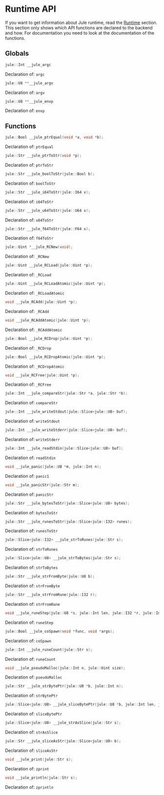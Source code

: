 # Runtime API

If you want to get information about Jule runtime, read the [Runtime](/runtime/) section. This section only shows which API functions are declared to the backend and how. For documentation you need to look at the documentation of the functions.

## Globals

```cpp
jule::Int __jule_argc
```
Declaration of: `argc`

```cpp
jule::U8 **__jule_argv
```
Declaration of: `argv`

```cpp
jule::U8 **__jule_envp
```
Declaration of: `envp`

## Functions

```cpp
jule::Bool __jule_ptrEqual(void *a, void *b);
```
Declaration of: `ptrEqual`

```cpp
jule::Str __jule_ptrToStr(void *p);
```
Declaration of: `ptrToStr`

```cpp
jule::Str __jule_boolToStr(jule::Bool b);
```
Declaration of: `boolToStr`

```cpp
jule::Str __jule_i64ToStr(jule::I64 x);
```
Declaration of: `i64ToStr`

```cpp
jule::Str __jule_u64ToStr(jule::U64 x);
```
Declaration of: `u64ToStr`

```cpp
jule::Str __jule_f64ToStr(jule::F64 x);
```
Declaration of: `f64ToStr`

```cpp
jule::Uint *__jule_RCNew(void);
```
Declaration of: `_RCNew`

```cpp
jule::Uint __jule_RCLoad(jule::Uint *p);
```
Declaration of: `_RCLoad`

```cpp
jule::Uint __jule_RCLoadAtomic(jule::Uint *p);
```
Declaration of: `_RCLoadAtomic`

```cpp
void __jule_RCAdd(jule::Uint *p);
```
Declaration of: `_RCAdd`

```cpp
void __jule_RCAddAtomic(jule::Uint *p);
```
Declaration of: `_RCAddAtomic`

```cpp
jule::Bool __jule_RCDrop(jule::Uint *p);
```
Declaration of: `_RCDrop`

```cpp
jule::Bool __jule_RCDropAtomic(jule::Uint *p);
```
Declaration of: `_RCDropAtomic`

```cpp
void __jule_RCFree(jule::Uint *p);
```
Declaration of: `_RCFree`

```cpp
jule::Int __jule_compareStr(jule::Str *a, jule::Str *b);
```
Declaration of: `compareStr`

```cpp
jule::Int __jule_writeStdout(jule::Slice<jule::U8> buf);
```
Declaration of: `writeStdout`

```cpp
jule::Int __jule_writeStderr(jule::Slice<jule::U8> buf);
```
Declaration of: `writeStderr`

```cpp
jule::Int __jule_readStdin(jule::Slice<jule::U8> buf);
```
Declaration of: `readStdin`

```cpp
void __jule_panic(jule::U8 *m, jule::Int n);
```
Declaration of: `panic1`

```cpp
void __jule_panicStr(jule::Str m);
```
Declaration of: `panicStr`

```cpp
jule::Str __jule_bytesToStr(jule::Slice<jule::U8> bytes);
```
Declaration of: `bytesToStr`

```cpp
jule::Str __jule_runesToStr(jule::Slice<jule::I32> runes);
```
Declaration of: `runesToStr`

```cpp
jule::Slice<jule::I32> __jule_strToRunes(jule::Str s);
```
Declaration of: `strToRunes`

```cpp
jule::Slice<jule::U8> __jule_strToBytes(jule::Str s);
```
Declaration of: `strToBytes`

```cpp
jule::Str __jule_strFromByte(jule::U8 b);
```
Declaration of: `strFromByte`

```cpp
jule::Str __jule_strFromRune(jule::I32 r);
```
Declaration of: `strFromRune`

```cpp
void __jule_runeStep(jule::U8 *s, jule::Int len, jule::I32 *r, jule::Int *outLen);
```
Declaration of: `runeStep`

```cpp
jule::Bool __jule_coSpawn(void *func, void *args);
```
Declaration of: `coSpawn`

```cpp
jule::Int __jule_runeCount(jule::Str s);
```
Declaration of: `runeCount`

```cpp
void __jule_pseudoMalloc(jule::Int n, jule::Uint size);
```
Declaration of: `pseudoMalloc`

```cpp
jule::Str __jule_strBytePtr(jule::U8 *b, jule::Int n);
```
Declaration of: `strBytePtr`

```cpp
jule::Slice<jule::U8> __jule_sliceBytePtr(jule::U8 *b, jule::Int len, jule::Int cap);
```
Declaration of: `sliceBytePtr`

```cpp
jule::Slice<jule::U8> __jule_strAsSlice(jule::Str s);
```
Declaration of: `strAsSlice`

```cpp
jule::Str __jule_sliceAsStr(jule::Slice<jule::U8> b);
```
Declaration of: `sliceAsStr`

```cpp
void __jule_print(jule::Str s);
```
Declaration of: `zprint`

```cpp
void __jule_println(jule::Str s);
```
Declaration of: `zprintln`